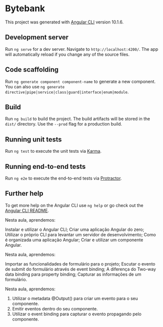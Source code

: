 # Bytebank

This project was generated with [Angular CLI](https://github.com/angular/angular-cli) version 10.1.6.

## Development server

Run `ng serve` for a dev server. Navigate to `http://localhost:4200/`. The app will automatically reload if you change any of the source files.

## Code scaffolding

Run `ng generate component component-name` to generate a new component. You can also use `ng generate directive|pipe|service|class|guard|interface|enum|module`.

## Build

Run `ng build` to build the project. The build artifacts will be stored in the `dist/` directory. Use the `--prod` flag for a production build.

## Running unit tests

Run `ng test` to execute the unit tests via [Karma](https://karma-runner.github.io).

## Running end-to-end tests

Run `ng e2e` to execute the end-to-end tests via [Protractor](http://www.protractortest.org/).

## Further help

To get more help on the Angular CLI use `ng help` or go check out the [Angular CLI README](https://github.com/angular/angular-cli/blob/master/README.md).


Nesta aula, aprendemos:

Instalar e utilizar o Angular CLI;
Criar uma aplicação Angular do zero;
Utilizar o próprio CLI para levantar um servidor de desenvolvimento;
Como é organizada uma aplicação Angular;
Criar e utilizar um componente Angular.

Nesta aula, aprendemos:

Importar as funcionalidades de formulário para o projeto;
Escutar o evento de submit do formulário através de event binding;
A diferença do Two-way data binding para property binding;
Capturar as informações de um formulário.

Nesta aula, aprendemos:

1. Utilizar o metadata @Output() para criar um evento para o seu componente.
2. Emitir eventos dentro do seu componente.
3. Utilizar o event binding para capturar o evento propagando pelo componente.
